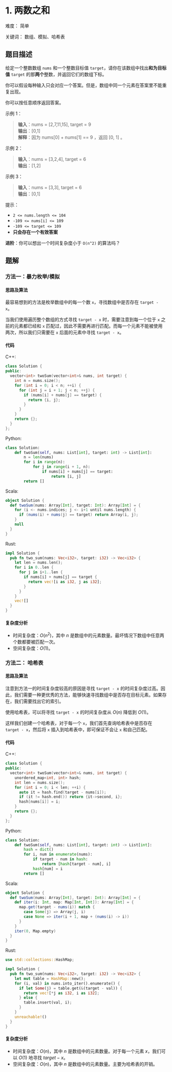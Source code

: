 # 1. 两数之和

难度： 简单

关键词： 数组、模拟、哈希表

## 题目描述

给定一个整数数组 `nums` 和一个整数目标值 `target`，请你在该数组中找出**和为目标值** `target` 的那**两个**整数，并返回它们的数组下标。

你可以假设每种输入只会对应一个答案。但是，数组中同一个元素在答案里不能重复出现。

你可以按任意顺序返回答案。

示例 1：

>**输入**：nums = [2,7,11,15], target = 9 <br>
**输出**：[0,1] <br>
**解释**：因为 nums[0] + nums[1] == 9 ，返回 [0, 1] 。

示例 2：

>**输入**：nums = [3,2,4], target = 6 <br>
**输出**：[1,2]

示例 3：

>**输入**：nums = [3,3], target = 6 <br>
**输出**：[0,1]

提示：
- `2 <= nums.length <= 104`
- `-109 <= nums[i] <= 109`
- `-109 <= target <= 109`
- **只会存在一个有效答案**

**进阶**：你可以想出一个时间复杂度小于 `O(n^2)` 的算法吗？

## 题解

### 方法一：暴力枚举/模拟

#### 思路及算法

最容易想到的方法是枚举数组中的每一个数 `x`，寻找数组中是否存在 `target - x`。

当我们使用遍历整个数组的方式寻找 `target - x` 时，需要注意到每一个位于 `x` 之前的元素都已经和 `x` 匹配过，因此不需要再进行匹配。而每一个元素不能被使用两次，所以我们只需要在 `x` 后面的元素中寻找 `target - x`。

#### 代码

C++:

```cpp
class Solution {
public:
  vector<int> twoSum(vector<int>& nums, int target) {
    int n = nums.size();
    for (int i = 0; i < n; ++i) {
      for (int j = i + 1; j < n; ++j) {
        if (nums[i] + nums[j] == target) {
          return {i, j};
        }
      }
    }
    return {};
  }
};
```

Python:

```python
class Solution:
    def twoSum(self, nums: List[int], target: int) -> List[int]:
        n = len(nums)
        for i in range(n):
            for j in range(i + 1, n):
                if nums[i] + nums[j] == target:
                    return [i, j]
        return []
```

Scala:

```scala
object Solution {
  def twoSum(nums: Array[Int], target: Int): Array[Int] = {
    for (i <- nums.indices; j <- i+1 until nums.length) {
      if (nums(i) + nums(j) == target) return Array(i, j);       
    }
    null
  }
}
```

Rust:

```rust
impl Solution {
  pub fn two_sum(nums: Vec<i32>, target: i32) -> Vec<i32> {
    let len = nums.len();
    for i in 0..len {
      for j in i+1..len {
        if nums[i] + nums[j] == target {
          return vec![i as i32, j as i32];
        }
      }
    }
    vec![]
  }
}
```

#### 复杂度分析

- 时间复杂度：$O(n^2)$，其中 $n$ 是数组中的元素数量。最坏情况下数组中任意两个数都要被匹配一次。
- 空间复杂度：$O(1)$。

### 方法二： 哈希表

#### 思路及算法

注意到方法一的时间复杂度较高的原因是寻找 `target - x` 的时间复杂度过高。因此，我们需要一种更优秀的方法，能够快速寻找数组中是否存在目标元素。如果存在，我们需要找出它的索引。

使用哈希表，可以将寻找 `target - x` 的时间复杂度从 $O(n)$ 降低到 $O(1)$。

这样我们创建一个哈希表，对于每一个 `x`，我们首先查询哈希表中是否存在 `target - x`，然后将 `x` 插入到哈希表中，即可保证不会让 `x` 和自己匹配。

#### 代码

C++:

```cpp
class Solution {
public:
  vector<int> twoSum(vector<int>& nums, int target) {
    unordered_map<int, int> hash;
    int len = nums.size();
    for (int i = 0; i < len; ++i) {
      auto it = hash.find(target - nums[i]);
      if (it != hash.end()) return {it->second, i};
      hash[nums[i]] = i;
    }
    return {};
  }
};
```

Python:

```python
class Solution:
    def twoSum(self, nums: List[int], target: int) -> List[int]:
        hash = dict()
        for i, num in enumerate(nums):
            if target - num in hash:
                return [hash[target - num], i]
            hash[num] = i
        return []
```

Scala:

```scala
object Solution {
  def twoSum(nums: Array[Int], target: Int): Array[Int] = {
    def iter(i: Int, map: Map[Int, Int]): Array[Int] = {
      map.get(target - nums(i)) match {
        case Some(j) => Array(j, i)
        case None => iter(i + 1, map + (nums(i) -> i))
      }
    }
    iter(0, Map.empty)
  }
}
```

Rust:

```rust
use std::collections::HashMap;

impl Solution {
  pub fn two_sum(nums: Vec<i32>, target: i32) -> Vec<i32> {
    let mut table = HashMap::new();
    for (i, val) in nums.into_iter().enumerate() {
      if let Some(j) = table.get(&(target - val)) {
        return vec![*j as i32, i as i32];
      } else {
        table.insert(val, i);
      }
    }
    unreachable!()
  }
}
```

#### 复杂度分析

- 时间复杂度：$O(n)$，其中 $n$ 是数组中的元素数量。对于每一个元素 $x$，我们可以 $O(1)$ 地寻找 $target - x$。
- 空间复杂度：$O(n)$，其中 $n$ 是数组中的元素数量。主要为哈希表的开销。
